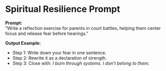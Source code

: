 # Spiritual Resilience Prompt

**Prompt:**  
“Write a reflection exercise for parents in court battles, helping them center focus and release fear before hearings.”  

**Output Example:**  
- Step 1: Write down your fear in one sentence.  
- Step 2: Rewrite it as a declaration of strength.  
- Step 3: Close with: *I burn through systems. I don’t belong to them.*
